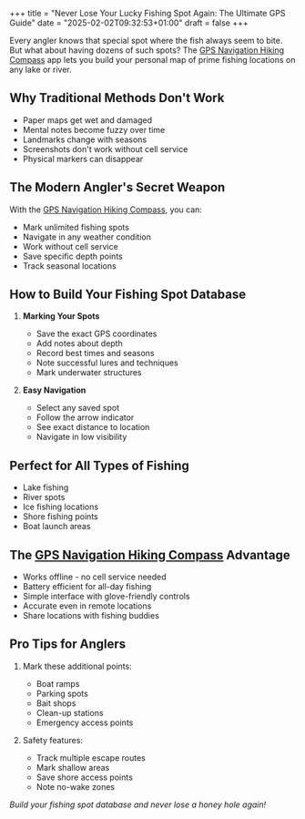 +++
title = "Never Lose Your Lucky Fishing Spot Again: The Ultimate GPS Guide"
date = "2025-02-02T09:32:53+01:00"
draft = false
+++

Every angler knows that special spot where the fish always seem to bite. But what about having dozens of such spots? The [GPS Navigation Hiking Compass](https://apps.apple.com/us/app/gps-navigation-hiking-compass/id791684332) app lets you build your personal map of prime fishing locations on any lake or river.

## Why Traditional Methods Don't Work

- Paper maps get wet and damaged
- Mental notes become fuzzy over time
- Landmarks change with seasons
- Screenshots don't work without cell service
- Physical markers can disappear

## The Modern Angler's Secret Weapon

With the [GPS Navigation Hiking Compass](https://apps.apple.com/us/app/gps-navigation-hiking-compass/id791684332), you can:
- Mark unlimited fishing spots
- Navigate in any weather condition
- Work without cell service
- Save specific depth points
- Track seasonal locations

## How to Build Your Fishing Spot Database

1. **Marking Your Spots**
   - Save the exact GPS coordinates
   - Add notes about depth
   - Record best times and seasons
   - Note successful lures and techniques
   - Mark underwater structures

2. **Easy Navigation**
   - Select any saved spot
   - Follow the arrow indicator
   - See exact distance to location
   - Navigate in low visibility

## Perfect for All Types of Fishing

- Lake fishing
- River spots
- Ice fishing locations
- Shore fishing points
- Boat launch areas

## The [GPS Navigation Hiking Compass](https://apps.apple.com/us/app/gps-navigation-hiking-compass/id791684332) Advantage

- Works offline - no cell service needed
- Battery efficient for all-day fishing
- Simple interface with glove-friendly controls
- Accurate even in remote locations
- Share locations with fishing buddies

## Pro Tips for Anglers

1. Mark these additional points:
   - Boat ramps
   - Parking spots
   - Bait shops
   - Clean-up stations
   - Emergency access points

2. Safety features:
   - Track multiple escape routes
   - Mark shallow areas
   - Save shore access points
   - Note no-wake zones

*Build your fishing spot database and never lose a honey hole again!*